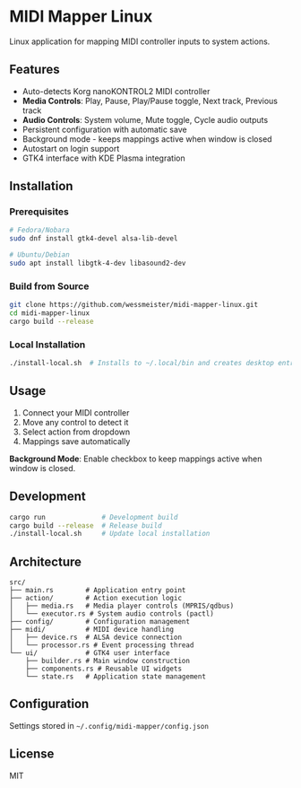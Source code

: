 # MIDI Mapper Linux

Linux application for mapping MIDI controller inputs to system actions.

## Features

- Auto-detects Korg nanoKONTROL2 MIDI controller
- **Media Controls**: Play, Pause, Play/Pause toggle, Next track, Previous track
- **Audio Controls**: System volume, Mute toggle, Cycle audio outputs
- Persistent configuration with automatic save
- Background mode - keeps mappings active when window is closed
- Autostart on login support
- GTK4 interface with KDE Plasma integration

## Installation

### Prerequisites

```bash
# Fedora/Nobara
sudo dnf install gtk4-devel alsa-lib-devel

# Ubuntu/Debian
sudo apt install libgtk-4-dev libasound2-dev
```

### Build from Source

```bash
git clone https://github.com/wessmeister/midi-mapper-linux.git
cd midi-mapper-linux
cargo build --release
```

### Local Installation

```bash
./install-local.sh  # Installs to ~/.local/bin and creates desktop entry
```

## Usage

1. Connect your MIDI controller
2. Move any control to detect it
3. Select action from dropdown
4. Mappings save automatically

**Background Mode**: Enable checkbox to keep mappings active when window is closed.

## Development

```bash
cargo run              # Development build
cargo build --release  # Release build
./install-local.sh     # Update local installation
```

## Architecture

```
src/
├── main.rs        # Application entry point
├── action/        # Action execution logic
│   ├── media.rs   # Media player controls (MPRIS/qdbus)
│   └── executor.rs # System audio controls (pactl)
├── config/        # Configuration management
├── midi/          # MIDI device handling
│   ├── device.rs  # ALSA device connection
│   └── processor.rs # Event processing thread
└── ui/            # GTK4 user interface
    ├── builder.rs # Main window construction
    ├── components.rs # Reusable UI widgets
    └── state.rs   # Application state management
```

## Configuration

Settings stored in `~/.config/midi-mapper/config.json`

## License

MIT